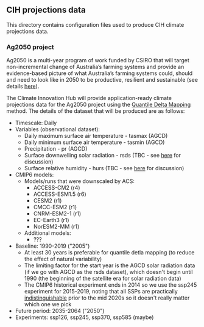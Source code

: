 ## CIH projections data

This directory contains configuration files used to produce CIH climate projections data. 

### Ag2050 project

Ag2050 is a multi-year program of work funded by CSIRO that will target non-incremental change of Australia’s farming systems
and provide an evidence-based picture of what Australia’s farming systems could,
should and need to look like in 2050 to be productive, resilient and sustainable
(see details [here](https://confluence.csiro.au/pages/viewpage.action?pageId=1706583873)).

The Climate Innovation Hub will provide application-ready climate projections data
for the Ag2050 project using the [Quantile Delta Mapping](https://github.com/climate-innovation-hub/qqscale/blob/master/docs/method_qdm.md) method.
The details of the dataset that will be produced are as follows:
- Timescale: Daily
- Variables (observational dataset):
  - Daily maximum surface air temperature - tasmax (AGCD)
  - Daily minimum surface air temperature - tasmin (AGCD)
  - Precipitation - pr (AGCD)
  - Surface downwelling solar radiation - rsds (TBC - see [here](https://github.com/AusClimateService/npcp/issues/22) for discussion)
  - Surface relative humidity - hurs (TBC - see [here](https://github.com/AusClimateService/npcp/issues/2) for discussion)
- CMIP6 models:
  - Models/runs that were downscaled by ACS: 
    - ACCESS-CM2 (r4)
    - ACCESS-ESM1.5 (r6)
    - CESM2 (r1)
    - CMCC-ESM2 (r1)
    - CNRM-ESM2-1 (r1)
    - EC-Earth3 (r1)
    - NorESM2-MM (r1)
  - Additional models:
    - ???
- Baseline: 1990-2019 ("2005")
  - At least 30 years is preferable for quantile detla mapping (to reduce the effect of natural variability)
  - The limiting factor for the start year is the AGCD solar radiation data (if we go with AGCD as the rsds dataset), which doesn't begin until 1990 (the beginning of the satellite era for solar radiation data)
  - The CMIP6 historical experiment ends in 2014 so we use the ssp245 experiment for 2015-2019, noting that all SSPs are practically [indistinguishable](https://en.wikipedia.org/wiki/Shared_Socioeconomic_Pathways#/media/File:Atmospheric_CO%E2%82%82_concentrations_by_SSP_across_the_21st_century.svg) prior to the mid 2020s so it doesn't really matter which one we pick  
- Future period: 2035-2064 ("2050")
- Experiments: ssp126, ssp245, ssp370, ssp585 (maybe)

